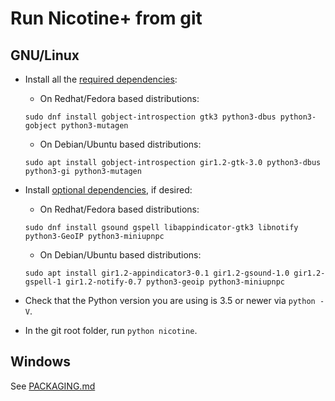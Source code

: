 # Run Nicotine+ from git

## GNU/Linux

* Install all the [required dependencies](README.md#required):

    * On Redhat/Fedora based distributions:

    `sudo dnf install gobject-introspection gtk3 python3-dbus python3-gobject python3-mutagen`

    * On Debian/Ubuntu based distributions:

    `sudo apt install gobject-introspection gir1.2-gtk-3.0 python3-dbus python3-gi python3-mutagen`

* Install [optional dependencies](README.md#optional), if desired:

    * On Redhat/Fedora based distributions:

    `sudo dnf install gsound gspell libappindicator-gtk3 libnotify python3-GeoIP python3-miniupnpc`

    * On Debian/Ubuntu based distributions:

    `sudo apt install gir1.2-appindicator3-0.1 gir1.2-gsound-1.0 gir1.2-gspell-1 gir1.2-notify-0.7 python3-geoip python3-miniupnpc `

* Check that the Python version you are using is 3.5 or newer via `python -V`.

* In the git root folder, run `python nicotine`.

## Windows

See [PACKAGING.md](doc/PACKAGING.md#windows)
